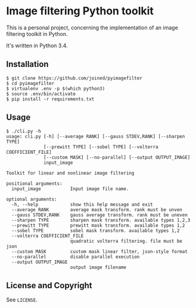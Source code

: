 # Image filtering Python toolkit

This is a personal project, concerning the implementation of an image filtering toolkit in Python.

It's written in Python 3.4.

## Installation
```
$ git clone https://github.com/joined/pyimagefilter
$ cd pyimagefilter
$ virtualenv .env -p $(which python3)
$ source .env/bin/activate
$ pip install -r requirements.txt
```

## Usage

```
$ ./cli.py -h
usage: cli.py [-h] [--average RANK] [--gauss STDEV,RANK] [--sharpen TYPE]
              [--prewitt TYPE] [--sobel TYPE] [--volterra COEFFICIENT_FILE]
              [--custom MASK] [--no-parallel] [--output OUTPUT_IMAGE]
              input_image

Toolkit for linear and nonlinear image filtering

positional arguments:
  input_image           Input image file name.

optional arguments:
  -h, --help            show this help message and exit
  --average RANK        average mask transform. rank must be unven
  --gauss STDEV,RANK    gauss average transform. rank must be uneven
  --sharpen TYPE        sharpen mask transform. available types 1,2,3
  --prewitt TYPE        prewitt mask transform. available types 1,2
  --sobel TYPE          sobel mask transform. available types 1,2
  --volterra COEFFICIENT_FILE
                        quadratic volterra filtering. file must be json
  --custom MASK         custom mask linear filter, json-style format
  --no-parallel         disable parallel execution
  --output OUTPUT_IMAGE
                        output image filename
```

## License and Copyright

See `LICENSE`.
